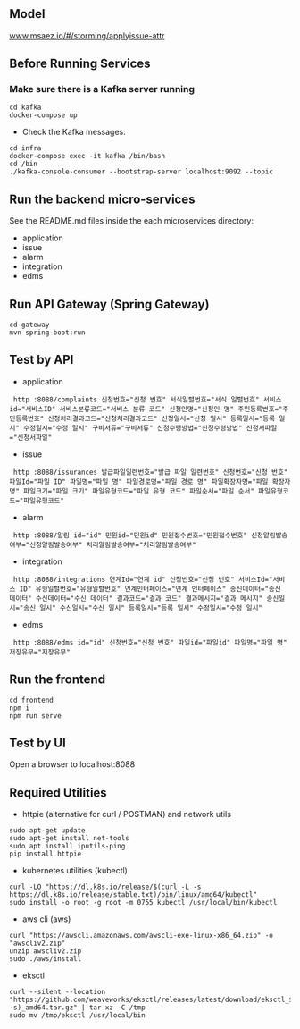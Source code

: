# 

## Model
www.msaez.io/#/storming/applyissue-attr

## Before Running Services
### Make sure there is a Kafka server running
```
cd kafka
docker-compose up
```
- Check the Kafka messages:
```
cd infra
docker-compose exec -it kafka /bin/bash
cd /bin
./kafka-console-consumer --bootstrap-server localhost:9092 --topic
```

## Run the backend micro-services
See the README.md files inside the each microservices directory:

- application
- issue
- alarm
- integration
- edms


## Run API Gateway (Spring Gateway)
```
cd gateway
mvn spring-boot:run
```

## Test by API
- application
```
 http :8088/complaints 신청번호="신청 번호" 서식일렬번호="서식 일렬번호" 서비스id="서비스ID" 서비스분류코드="서비스 분류 코드" 신청인명="신청인 명" 주민등록번호="주민등록번호" 신청처리결과코드="신청처리결과코드" 신청일시="신청 일시" 등록일시="등록 일시" 수정일시="수정 일시" 구비서류="구비서류" 신청수령방법="신청수령방법" 신청서파일="신청서파일" 
```
- issue
```
 http :8088/issurances 발급파일일련번호="발급 파일 일련번호" 신청번호="신청 번호" 파일Id="파일 ID" 파일명="파일 명" 파일경로명="파일 경로 명" 파일확장자명="파일 확장자 명" 파일크기="파일 크기" 파일유형코드="파일 유형 코드" 파일순서="파일 순서" 파일유형코드="파일유형코드" 
```
- alarm
```
 http :8088/알림 id="id" 민원id="민원id" 민원접수번호="민원접수번호" 신청알림발송여부="신청알림발송여부" 처리알림발송여부="처리알림발송여부" 
```
- integration
```
 http :8088/integrations 연계Id="연계 id" 신청번호="신청 번호" 서비스Id="서비스 ID" 유형일렬번호="유형일렬번호" 연계인터페이스="연계 인터페이스" 송신데이터="송신 데이터" 수신데이터="수신 데이터" 결과코드="결과 코드" 결과메시지="결과 메시지" 송신일시="송신 일시" 수신일시="수신 일시" 등록일시="등록 일시" 수정일시="수정 일시" 
```
- edms
```
 http :8088/edms id="id" 신청번호="신청 번호" 파일id="파일id" 파일명="파일 명" 저장유무="저장유무" 
```


## Run the frontend
```
cd frontend
npm i
npm run serve
```

## Test by UI
Open a browser to localhost:8088

## Required Utilities

- httpie (alternative for curl / POSTMAN) and network utils
```
sudo apt-get update
sudo apt-get install net-tools
sudo apt install iputils-ping
pip install httpie
```

- kubernetes utilities (kubectl)
```
curl -LO "https://dl.k8s.io/release/$(curl -L -s https://dl.k8s.io/release/stable.txt)/bin/linux/amd64/kubectl"
sudo install -o root -g root -m 0755 kubectl /usr/local/bin/kubectl
```

- aws cli (aws)
```
curl "https://awscli.amazonaws.com/awscli-exe-linux-x86_64.zip" -o "awscliv2.zip"
unzip awscliv2.zip
sudo ./aws/install
```

- eksctl 
```
curl --silent --location "https://github.com/weaveworks/eksctl/releases/latest/download/eksctl_$(uname -s)_amd64.tar.gz" | tar xz -C /tmp
sudo mv /tmp/eksctl /usr/local/bin
```

